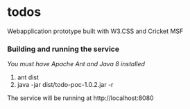 # todos
Webapplication prototype built with W3.CSS and Cricket MSF

### Building and running the service

*You must have Apache Ant and Java 8 installed*

1. ant dist
2. java -jar dist/todo-poc-1.0.2.jar -r

The service will be running at http://localhost:8080




 
